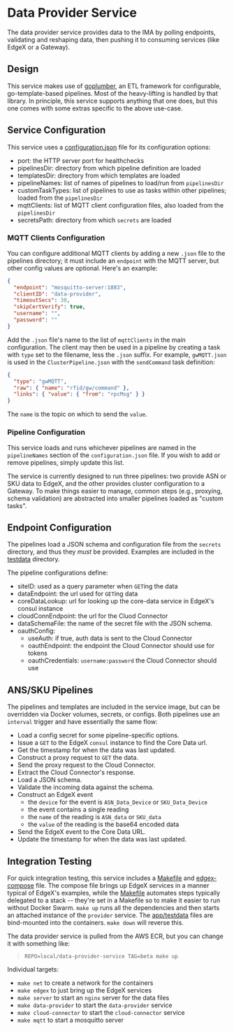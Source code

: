 # Data Provider Service
The data provider service provides data to the IMA by polling endpoints, validating
and reshaping data, then pushing it to consuming services (like EdgeX or a Gateway). 

## Design
This service makes use of [goplumber](https://github.com/intel/rsp-sw-toolkit-im-suite-goplumber/),
an ETL framework for configurable, go-template-based pipelines. Most of the
heavy-lifting is handled by that library. In principle, this service supports
anything that one does, but this one comes with some extras specific to the above
use-case.
    
## Service Configuration
This service uses a [configuration.json](app/config/configuration.json) file
for its configuration options:
- port: the HTTP server port for healthchecks
- pipelinesDir: directory from which pipeline definition are loaded
- templatesDir: directory from which templates are loaded
- pipelineNames: list of names of pipelines to load/run from `pipelinesDir`
- customTaskTypes: list of pipelines to use as tasks within other pipelines;
  loaded from the `pipelinesDir`
- mqttClients: list of MQTT client configuration files, also loaded from the
  `pipelinesDir`
- secretsPath: directory from which `secrets` are loaded

### MQTT Clients Configuration
You can configure additional MQTT clients by adding a new `.json` file to the
pipelines directory; it must include an `endpoint` with the MQTT server, but
other config values are optional. Here's an example:

```json
{
  "endpoint": "mosquitto-server:1883",
  "clientID": "data-provider",
  "timeoutSecs": 30,
  "skipCertVerify": true,
  "username": "",
  "password": ""
}
```

Add the `.json` file's name to the list of `mqttClients` in the main configuration. 
The client may then be used in a pipeline by creating a task with `type` set to 
the filename, less the `.json` suffix. For example, `gwMQTT.json` is used in the
`ClusterPipeline.json` with the `sendCommand` task definition:

```json
{
  "type": "gwMQTT",
  "raw": { "name": "rfid/gw/command" },
  "links": { "value": { "from": "rpcMsg" } }
}
```

The `name` is the topic on which to send the `value`.

### Pipeline Configuration
This service loads and runs whichever pipelines are named in the `pipelineNames`
section of the `configuration.json` file. If you wish to add or remove pipelines,
simply update this list.

The service is currently designed to run three pipelines: two provide ASN or SKU 
data to EdgeX, and the other provides cluster configuration to a Gateway. 
To make things easier to manage, common steps (e.g., proxying, schema validation)
are abstracted into smaller pipelines loaded as "custom tasks". 

## Endpoint Configuration
The pipelines load a JSON schema and configuration file from the `secrets` 
directory, and thus they _must_ be provided. Examples are included in the 
[testdata](app/testdata) directory.

The pipeline configurations define:
- siteID: used as a query parameter when `GET`ing the data
- dataEndpoint: the url used for `GET`ing data
- coreDataLookup: url for looking up the core-data service in EdgeX's consul instance
- cloudConnEndpoint: the url for the Cluod Connector
- dataSchemaFile: the name of the secret file with the JSON schema.
- oauthConfig:
    - useAuth: if true, auth data is sent to the Cloud Connector
    - oauthEndpoint: the endpoint the Cloud Connector should use for tokens
    - oauthCredentials: `username:password` the Cloud Connector should use

## ANS/SKU Pipelines 
The pipelines and templates are included in the service image, but can be
overridden via Docker volumes, secrets, or configs. Both pipelines use an 
`interval` trigger and have essentially the same flow:

- Load a config secret for some pipeline-specific options.
- Issue a `GET` to the EdgeX `consul` instance to find the Core Data url.
- Get the timestamp for when the data was last updated. 
- Construct a proxy request to `GET` the data. 
- Send the proxy request to the Cloud Connector.
- Extract the Cloud Connector's response. 
- Load a JSON schema.
- Validate the incoming data against the schema.
- Construct an EdgeX event
  - the `device` for the event is `ASN_Data_Device` or `SKU_Data_Device`
  - the event contains a single reading
  - the `name` of the reading is `ASN_data` or `SKU_data`
  - the `value` of the reading is the base64 encoded data
- Send the EdgeX event to the Core Data URL.
- Update the timestamp for when the data was last updated.

## Integration Testing
For quick integration testing, this service includes a [Makefile](Makefile) and
[edgex-compose](edgex-compose.yml) file. The compose file brings up EdgeX
services in a manner typical of EdgeX's examples, while the [Makefile](Makefile)
automates steps typically delegated to a stack -- they're set in a Makefile
so to make it easier to run without Docker Swarm. `make up` runs all the
dependencies and then starts an attached instance of the `provider` service.
The [app/testdata](app/testdata) files are bind-mounted into the containers.
`make down` will reverse this.

The data provider service is pulled from the AWS ECR, but you can change it
with something like:

> `REPO=local/data-provider-service TAG=beta make up`

Individual targets:
- `make net` to create a network for the containers
- `make edgex` to just bring up the EdgeX services 
- `make server` to start an `nginx` server for the data files
- `make data-provider` to start the `data-provider` service
- `make cloud-connector` to start the `cloud-connector` service
- `make mqtt` to start a mosquitto server

